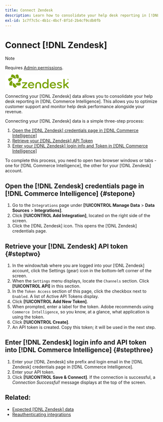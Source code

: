 ```yaml
---
title: Connect Zendesk
description: Learn how to consolidate your help desk reporting in [!DNL Commerce Intelligence].
exl-id: 1c7f7c5c-4b1c-4bcf-8f1d-2b4cf9cdb0fb
---
```

# Connect [!DNL Zendesk]

>[!NOTE]
>
>Requires [Admin permissions](../../../administrator/user-management/user-management.md).

![](../../../assets/Zendesk_logo.png)

Connecting your [!DNL Zendesk] data allows you to consolidate your help desk reporting in [!DNL Commerce Intelligence]. This allows you to optimize customer support and monitor help desk performance alongside your revenue.

Connecting your [!DNL Zendesk] data is a simple three-step process:

1. [Open the [!DNL Zendesk] credentials page in [!DNL Commerce Intelligence]](#stepone)
1. [Retrieve your [!DNL Zendesk] API Token](#steptwo)
1. [Enter your [!DNL Zendesk] login info and Token in [!DNL Commerce Intelligence]](#stepthree)

To complete this process, you need to open two browser windows or tabs - one for [!DNL Commerce Intelligence], the other for your [!DNL Zendesk] account.

## Open the [!DNL Zendesk] credentials page in [!DNL Commerce Intelligence] {#stepone}

1. Go to the `Integrations` page under **[!UICONTROL Manage Data** > **Data Sources** > **Integrations]**.
1. Click **[!UICONTROL Add Integration]**, located on the right side of the screen.
1. Click the [!DNL Zendesk] icon. This opens the [!DNL Zendesk] credentials page.

## Retrieve your [!DNL Zendesk] API token {#steptwo}

1. In the window/tab where you are logged into your [!DNL Zendesk] account, click the Settings (gear) icon in the bottom-left corner of the screen.
1. When the `Settings` menu displays, locate the `Channels` section. Click **[!UICONTROL API]** in this section.
1. In the `Token Access` section of this page, click the checkbox next to `Enabled`. A list of Active API Tokens display.
1. Click **[!UICONTROL Add New Token]**.
1. When prompted, enter a label for the token. Adobe recommends using `Commerce Intelligence`, so you know, at a glance, what application is using the token.
1. Click **[!UICONTROL Create]**.
1. An API token is created. Copy this token; it will be used in the next step.

## Enter [!DNL Zendesk] login info and API token into [!DNL Commerce Intelligence] {#stepthree}

1. Enter your [!DNL Zendesk] site prefix and login email in the [!DNL Zendesk] credentials page in [!DNL Commerce Intelligence].
1. Enter your API token.
1. Click **[!UICONTROL Save & Connect]**. If the connection is successful, a *Connection Successful!* message displays at the top of the screen.

## Related:

* [Expected [!DNL Zendesk] data](../integrations/exp-zendesk-data.md)
* [Reauthenticating integrations](https://experienceleague.adobe.com/docs/commerce-knowledge-base/kb/how-to/mbi-reauthenticating-integrations.html)
